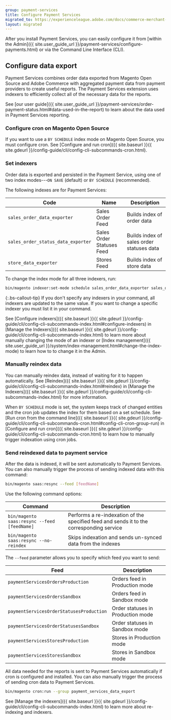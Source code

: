```yaml
---
group: payment-services
title: Configure Payment Services
migrated_to: https://experienceleague.adobe.com/docs/commerce-merchant-services/payment-services/configure/configure-cli.html
layout: migrated
---
```


After you install Payment Services, you can easily configure it from [within the Admin]({{ site.user_guide_url }}/payment-services/configure-payments.html) or via the Command Line Interface (CLI).

## Configure data export

Payment Services combines order data exported from Magento Open Source and Adobe Commerce with aggregated payment data from payment providers to create useful reports. The Payment Services extension uses indexers to efficiently collect all of the necessary data for the reports.

See [our user guide]({{ site.user_guide_url }}/payment-services/order-payment-status.html#data-used-in-the-report) to learn about the data used in Payment Services reporting.

### Configure cron on Magento Open Source

If you want to use a `BY SCHEDULE` index mode on Magento Open Source, you must configure cron. See [Configure and run cron]({{ site.baseurl }}{{ site.gdeurl }}/config-guide/cli/config-cli-subcommands-cron.html).

### Set indexers

Order data is exported and persisted in the Payment Service, using one of two index modes---`ON SAVE` (default) or `BY SCHEDULE` (recommended).

The following indexes are for Payment Services:

|   Code    |   Name    |   Description    |
|    ---    |  ---  |  ---  |
|   `sales_order_data_exporter`    |   Sales Order Feed   |   Builds index of order data  |
|   `sales_order_status_data_exporter`    |   Sales Order Statuses Feed    |    Builds index of sales order statuses data   |
|   `store_data_exporter`    |   Stores Feed    |   Builds index of store data   |

To change the index mode for all three indexers, run:

``` bash
bin/magento indexer:set-mode schedule sales_order_data_exporter sales_order_status_data_exporter store_data_exporter
```

{:.bs-callout-tip}
If you don't specify any indexers in your command, all indexers are updated to the same value. If you want to change a specific indexer you must list it in your command.

See [Configure indexers]({{ site.baseurl }}{{ site.gdeurl }}/config-guide/cli/config-cli-subcommands-index.html#configure-indexers) in [Manage the Indexers]({{ site.baseurl }}{{ site.gdeurl }}/config-guide/cli/config-cli-subcommands-index.html) to learn more about manually changing the mode of an indexer or [Index management]({{ site.user_guide_url }}/system/index-management.html#change-the-index-mode) to learn how to to change it in the Admin.

### Manually reindex data

You can manually reindex data, instead of waiting for it to happen automatically. See [Reindex]({{ site.baseurl }}{{ site.gdeurl }}/config-guide/cli/config-cli-subcommands-index.html#reindex) in [Manage the Indexers]({{ site.baseurl }}{{ site.gdeurl }}/config-guide/cli/config-cli-subcommands-index.html) for more information.

When `BY SCHEDULE` mode is set, the system keeps track of changed entities and the cron job updates the index for them based on a set schedule. See [Run cron from the command line]({{ site.baseurl }}{{ site.gdeurl }}/config-guide/cli/config-cli-subcommands-cron.html#config-cli-cron-group-run) in [Configure and run cron]({{ site.baseurl }}{{ site.gdeurl }}/config-guide/cli/config-cli-subcommands-cron.html) to learn how to manually trigger indexation using cron jobs.

### Send reindexed data to payment service

After the data is indexed, it will be sent automatically to Payment Services. You can also manually trigger the process of sending indexed data with this command:

``` bash
bin/magento saas:resync --feed [feedName]
```

Use the following command options:

|   Command    |   Description    |
|  ---  |  ---  |
|   `bin/magento saas:resync --feed [feedName]`    |   Performs a re-indexation of the specified feed and sends it to the corresponding service   |
|   `bin/magento saas:resync --no-reindex`    |    Skips indexation and sends un-synced data from the indexes  |

The `--feed` parameter allows you to specify which feed you want to send:

|   Feed    |   Description    |
|  ---  |  ---  |
|    `paymentServicesOrdersProduction`   |   Orders feed in Production mode    |
|    `paymentServicesOrdersSandbox`    |   Orders feed in Sandbox mode    |
|    `paymentServicesOrderStatusesProduction`   |   Order statuses in Production mode    |
|    `paymentServicesOrderStatusesSandbox`   |   Order statuses in Sandbox mode    |
|    `paymentServicesStoresProduction`   |    Stores in Production mode   |
|    `paymentServicesStoresSandbox`  |   Stores in Sandbox mode    |

All data needed for the reports is sent to Payment Services automatically if cron is configured and installed. You can also manually trigger the process of sending cron data to Payment Services.

``` bash
bin/magento cron:run --group payment_services_data_export
```

See [Manage the indexers]({{ site.baseurl }}{{ site.gdeurl }}/config-guide/cli/config-cli-subcommands-index.html) to learn more about re-indexing and indexers.
